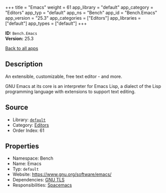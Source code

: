 ﻿+++
title = "Emacs"
weight = 61
app_library = "default"
app_category = "Editors"
app_typ = "default"
app_ns = "Bench"
app_id = "Bench.Emacs"
app_version = "25.3"
app_categories = ["Editors"]
app_libraries = ["default"]
app_types = ["default"]
+++

**ID:** `Bench.Emacs`  
**Version:** 25.3  
<!--more-->

[Back to all apps](/apps/)

## Description
An extensible, customizable, free text editor - and more.

GNU Emacs at its core is an interpreter for Emacs Lisp, a dialect of the Lisp programming language
with extensions to support text editing.

## Source

* Library: [`default`](/app_libraries/default)
* Category: [Editors](/app_categories/editors)
* Order Index: 61

## Properties

* Namespace: Bench
* Name: Emacs
* Typ: `default`
* Website: <https://www.gnu.org/software/emacs/>
* Dependencies: [GNU TLS](/apps/Bench.GnuTLS)
* Responsibilities: [Spacemacs](/apps/Bench.Spacemacs)

